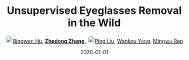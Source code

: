 ---
title: "Unsupervised Eyeglasses Removal in the Wild"
collection: publications
permalink: /publication/Unsuperv2020
date: 2020-01-01
doi: 10.1109/tcyb.2020.2995496
keywords: 
venue: 'IEEE Transactions on Cybernetics'
paperurl: 'https://zdzheng.xyz/files/Hu_CYB20.pdf'
code: 'https://github.com/Bingwen-Hu/ERGAN-Pytorch'
author: '<a href="https://zdzheng.xyz/authors/Bingwen-Hu" class="author"> <img src="https://zdzheng.xyz/files/bingwen-hu.jpeg" alt="Bingwen-Hu" style="border-radius: 50%; height:20px; width:20px">Bingwen Hu</a>, <strong><a href="https://zdzheng.xyz/authors/Zhedong-Zheng" class="author">Zhedong Zheng</a></strong>, <a href="https://zdzheng.xyz/authors/Ping-Liu" class="author"> <img src="https://zdzheng.xyz/files/ping-liu.jpeg" alt="Ping-Liu" style="border-radius: 50%; height:20px; width:20px">Ping Liu</a>, <a href="https://zdzheng.xyz/authors/Wankou-Yang" class="author">Wankou Yang</a>, <a href="https://zdzheng.xyz/authors/Mingwu-Ren" class="author">Mingwu Ren</a>'
sqlauthor: 'Bingwen Hu, Zhedong Zheng, Ping Liu, Wankou Yang, Mingwu Ren, '
citation: ' Bingwen Hu,  Zhedong Zheng,  Ping Liu,  Wankou Yang,  Mingwu Ren, &quot;Unsupervised Eyeglasses Removal in the Wild.&quot; IEEE Transactions on Cybernetics, 2020. DOI: 10.1109/tcyb.2020.2995496'
abs: 'Eyeglasses removal is challenging in removing different kinds of eyeglasses, e.g., rimless glasses, full-rim glasses and sunglasses, and recovering appropriate eyes. Due to the large visual variants, the conventional methods lack scalability. Most existing works focus on the frontal face images in the controlled environment, such as the laboratory, and need to design specific systems for different eyeglass types. To address the limitation, we propose a unified eyeglass removal model called Eyeglasses Removal Generative Adversarial Network (ERGAN), which could handle different types of glasses in the wild. The proposed method does not depend on the dense annotation of eyeglasses location but benefits from the large-scale face images with weak annotations. Specifically, we study the two relevant tasks simultaneously, i.e., removing and wearing eyeglasses. Given two facial images with and without eyeglasses, the proposed model learns to swap the eye area in two faces. The generation mechanism focuses on the eye area and invades the difficulty of generating a new face. In the experiment, we show the proposed method achieves a competitive removal quality in terms of realism and diversity. Furthermore, we evaluate ERGAN on several subsequent tasks, such as face verification and facial expression recognition. The experiment shows that our method could serve as a pre-processing method for these tasks.'
pub_year: '2020'
bib: >
    @article{Hu_2020,<br>author = "Hu, Bingwen and Zheng, Zhedong and Liu, Ping and Yang, Wankou and Ren, Mingwu",<br>doi = "10.1109/tcyb.2020.2995496",<br>year = "2020",<br>publisher = "IEEE",<br>pages = "1--13",<br>title = "Unsupervised Eyeglasses Removal in the Wild",<br>code = "https://github.com/Bingwen-Hu/ERGAN-Pytorch",<br>url = "https://zdzheng.xyz/files/Hu\_CYB20.pdf",<br>journal = "{IEEE} Transactions on Cybernetics",<br>abs = "Eyeglasses removal is challenging in removing different kinds of eyeglasses, e.g., rimless glasses, full-rim glasses and sunglasses, and recovering appropriate eyes. Due to the large visual variants, the conventional methods lack scalability. Most existing works focus on the frontal face images in the controlled environment, such as the laboratory, and need to design specific systems for different eyeglass types. To address the limitation, we propose a unified eyeglass removal model called Eyeglasses Removal Generative Adversarial Network (ERGAN), which could handle different types of glasses in the wild. The proposed method does not depend on the dense annotation of eyeglasses location but benefits from the large-scale face images with weak annotations. Specifically, we study the two relevant tasks simultaneously, i.e., removing and wearing eyeglasses. Given two facial images with and without eyeglasses, the proposed model learns to swap the eye area in two faces. The generation mechanism focuses on the eye area and invades the difficulty of generating a new face. In the experiment, we show the proposed method achieves a competitive removal quality in terms of realism and diversity. Furthermore, we evaluate ERGAN on several subsequent tasks, such as face verification and facial expression recognition. The experiment shows that our method could serve as a pre-processing method for these tasks."
    }

---
